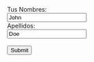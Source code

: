 <form action="https://drive.google.com/file/d/1McID6Cdaz6ePgbJpMnlwJfeuoaYL-N3Y/view?usp=sharing" method="post" target="_blank">
  <label for="fname">Tus Nombres:</label><br>
  <input type="text" id="fname" name="fname" value="John"><br>
  <label for="lname">Apellidos:</label><br>
  <input type="text" id="lname" name="lname" value="Doe"><br><br>
  <input type="submit" value="Submit">
</form> 
